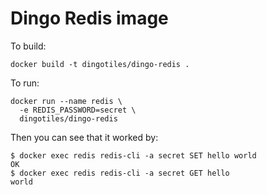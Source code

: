 # Dingo Redis image

To build:

```
docker build -t dingotiles/dingo-redis .
```

To run:

```
docker run --name redis \
  -e REDIS_PASSWORD=secret \
  dingotiles/dingo-redis
```


Then you can see that it worked by:

```
$ docker exec redis redis-cli -a secret SET hello world
OK
$ docker exec redis redis-cli -a secret GET hello
world
```
